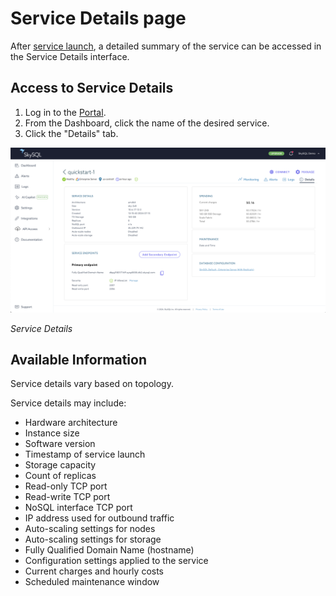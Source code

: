 # Service Details page

After [service launch](<Launch page.md>), a detailed summary of the service can be accessed in the Service Details interface.

## Access to Service Details

1. Log in to the [Portal](https://app.skysql.com/dashboard).
2. From the Dashboard, click the name of the desired service.
3. Click the "Details" tab.

[![service-details.png](service-details.png)](../Portal%20features/service-details.png)

_Service Details_

## Available Information

Service details vary based on topology.

Service details may include:

* Hardware architecture
* Instance size
* Software version
* Timestamp of service launch
* Storage capacity
* Count of replicas
* Read-only TCP port
* Read-write TCP port
* NoSQL interface TCP port
* IP address used for outbound traffic
* Auto-scaling settings for nodes
* Auto-scaling settings for storage
* Fully Qualified Domain Name (hostname)
* Configuration settings applied to the service
* Current charges and hourly costs
* Scheduled maintenance window
